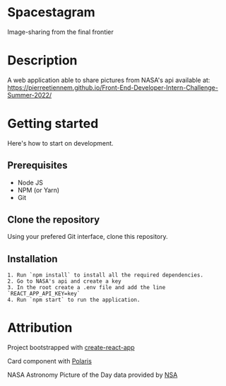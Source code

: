 # Spacestagram

Image-sharing from the final frontier

# Description

A web application able to share pictures from NASA's api
available at: https://pierreetiennem.github.io/Front-End-Developer-Intern-Challenge-Summer-2022/

# Getting started

Here's how to start on development.

## Prerequisites

- Node JS
- NPM (or Yarn)
- Git

## Clone the repository

Using your prefered Git interface, clone this repository.

## Installation

	1. Run `npm install` to install all the required dependencies.
	2. Go to NASA's api and create a key
	3. In the root create a .env file and add the line `REACT_APP_API_KEY=key`
	4. Run `npm start` to run the application.

# Attribution

Project bootstrapped with [create-react-app](https://github.com/facebook/create-react-app)

Card component with [Polaris](https://polaris.shopify.com/)

NASA Astronomy Picture of the Day data provided by [NSA](https://api.nasa.gov/#apod)